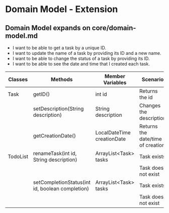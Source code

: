 # Domain Model - Extension
## Domain Model expands on core/domain-model.md

- I want to be able to get a task by a unique ID.
- I want to update the name of a task by providing its ID and a new name.
- I want to be able to change the status of a task by providing its ID.
- I want to be able to see the date and time that I created each task.

| Classes  | Methods                                         | Member Variables           | Scenario                          | Outputs / Return Value |
|----------|-------------------------------------------------|----------------------------|-----------------------------------|------------------------|
| Task     | getID()                                         | int id                     | Returns the id                    | int (id)               |
|          | setDescription(String description)              | String description         | Changes the description           | void                   |
|          | getCreationDate()                               | LocalDateTime creationDate | Returns the date/time of creation | LocalDateTime          |
| TodoList | renameTask(int id, String description)          | ArrayList\<Task> tasks     | Task exists                       | int (id)               |
|          |                                                 |                            | Task does not exist               | int (-1)               |
|          | setCompletionStatus(int id, boolean completion) | ArrayList\<Task> tasks     | Task exists                       | int (id)               |
|          |                                                 |                            | Task does not exist               | int (-1)               |
